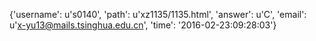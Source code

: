 {'username': u's0140', 'path': u'xz1135/1135.html', 'answer': u'C', 'email': u'x-yu13@mails.tsinghua.edu.cn', 'time': '2016-02-23:09:28:03'}